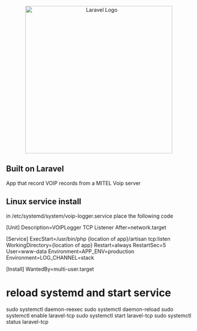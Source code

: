 <p align="center"><a href="https://laravel.com" target="_blank"><img src="https://raw.githubusercontent.com/laravel/art/master/logo-lockup/5%20SVG/2%20CMYK/1%20Full%20Color/laravel-logolockup-cmyk-red.svg" width="400" alt="Laravel Logo"></a></p>

<p align="center">
</p>

## Built on Laravel
App that record VOIP records from a MITEL Voip server

## Linux service install 
in /etc/systemd/system/voip-logger.service place the following code

[Unit]
Description=VOIPLogger TCP Listener
After=network.target

[Service]
ExecStart=/usr/bin/php {location of app}/artisan tcp:listen
WorkingDirectory={location of app}
Restart=always
RestartSec=5
User=www-data
Environment=APP_ENV=production
Environment=LOG_CHANNEL=stack

[Install]
WantedBy=multi-user.target

# reload systemd and start service
sudo systemctl daemon-reexec
sudo systemctl daemon-reload
sudo systemctl enable laravel-tcp
sudo systemctl start laravel-tcp
sudo systemctl status laravel-tcp